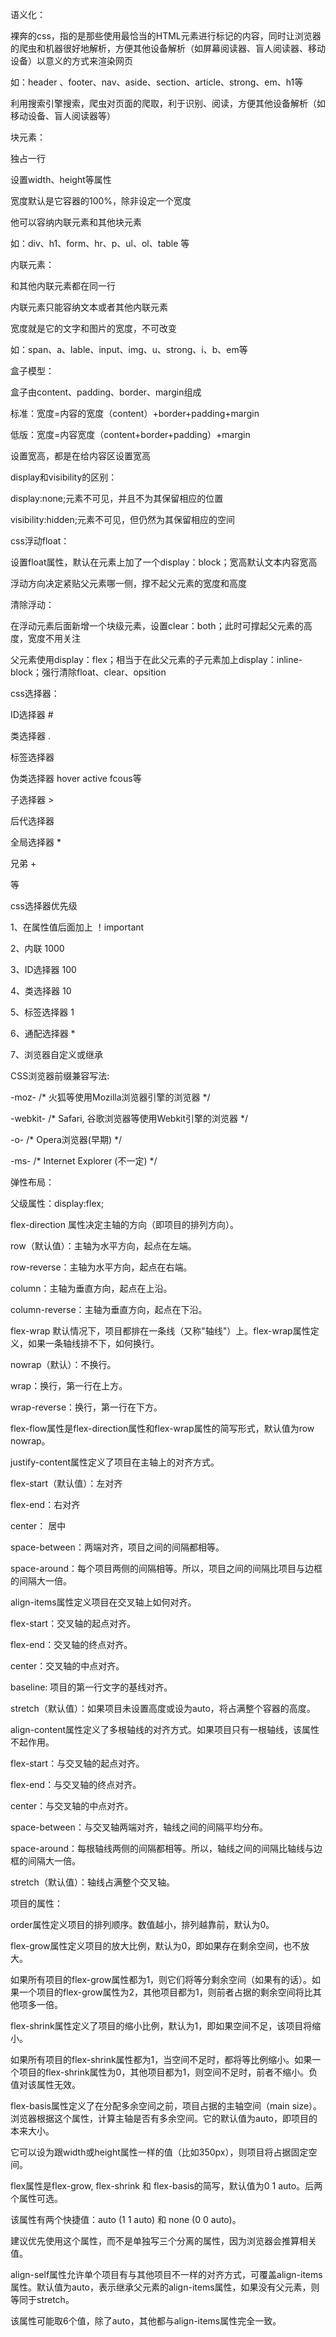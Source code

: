 语义化：

裸奔的css，指的是那些使用最恰当的HTML元素进行标记的内容，同时让浏览器的爬虫和机器很好地解析，方便其他设备解析（如屏幕阅读器、盲人阅读器、移动设备）以意义的方式来渲染网页

如：header 、footer、nav、aside、section、article、strong、em、h1等

利用搜索引擎搜索，爬虫对页面的爬取，利于识别、阅读，方便其他设备解析（如移动设备、盲人阅读器等）

块元素：

独占一行

设置width、height等属性

宽度默认是它容器的100%，除非设定一个宽度

他可以容纳内联元素和其他块元素

如：div、h1、form、hr、p、ul、ol、table 等

  

内联元素：

和其他内联元素都在同一行

内联元素只能容纳文本或者其他内联元素

宽度就是它的文字和图片的宽度，不可改变

如：span、a、lable、input、img、u、strong、i、b、em等

  

盒子模型：

盒子由content、padding、border、margin组成

标准：宽度=内容的宽度（content）+border+padding+margin

低版：宽度=内容宽度（content+border+padding）+margin

设置宽高，都是在给内容区设置宽高

  

display和visibility的区别：

display:none;元素不可见，并且不为其保留相应的位置

visibility:hidden;元素不可见，但仍然为其保留相应的空间

  

css浮动float：

设置float属性，默认在元素上加了一个display：block；宽高默认文本内容宽高

浮动方向决定紧贴父元素哪一侧，撑不起父元素的宽度和高度

  

清除浮动：

在浮动元素后面新增一个块级元素，设置clear：both；此时可撑起父元素的高度，宽度不用关注

父元素使用display：flex；相当于在此父元素的子元素加上display：inline-block；强行清除float、clear、opsition

  

css选择器：

ID选择器 #

类选择器 .

标签选择器

伪类选择器 hover active fcous等

子选择器 >

后代选择器

全局选择器 *

兄弟 +

等

  

css选择器优先级

1、在属性值后面加上 ！important

2、内联 1000

3、ID选择器 100

4、类选择器 10

5、标签选择器 1

6、通配选择器 *

7、浏览器自定义或继承

  

CSS浏览器前缀兼容写法:

-moz- /* 火狐等使用Mozilla浏览器引擎的浏览器 */

-webkit- /* Safari, 谷歌浏览器等使用Webkit引擎的浏览器 */

-o- /* Opera浏览器(早期) */

-ms- /* Internet Explorer (不一定) */

弹性布局：

父级属性：display:flex;

flex-direction 属性决定主轴的方向（即项目的排列方向）。

row（默认值）：主轴为水平方向，起点在左端。

row-reverse：主轴为水平方向，起点在右端。

column：主轴为垂直方向，起点在上沿。

column-reverse：主轴为垂直方向，起点在下沿。

flex-wrap 默认情况下，项目都排在一条线（又称"轴线"）上。flex-wrap属性定义，如果一条轴线排不下，如何换行。

nowrap（默认）：不换行。

wrap：换行，第一行在上方。

wrap-reverse：换行，第一行在下方。

flex-flow属性是flex-direction属性和flex-wrap属性的简写形式，默认值为row nowrap。

justify-content属性定义了项目在主轴上的对齐方式。

flex-start（默认值）：左对齐

flex-end：右对齐

center： 居中

space-between：两端对齐，项目之间的间隔都相等。

space-around：每个项目两侧的间隔相等。所以，项目之间的间隔比项目与边框的间隔大一倍。

align-items属性定义项目在交叉轴上如何对齐。

flex-start：交叉轴的起点对齐。

flex-end：交叉轴的终点对齐。

center：交叉轴的中点对齐。

baseline: 项目的第一行文字的基线对齐。

stretch（默认值）：如果项目未设置高度或设为auto，将占满整个容器的高度。

align-content属性定义了多根轴线的对齐方式。如果项目只有一根轴线，该属性不起作用。

flex-start：与交叉轴的起点对齐。

flex-end：与交叉轴的终点对齐。

center：与交叉轴的中点对齐。

space-between：与交叉轴两端对齐，轴线之间的间隔平均分布。

space-around：每根轴线两侧的间隔都相等。所以，轴线之间的间隔比轴线与边框的间隔大一倍。

stretch（默认值）：轴线占满整个交叉轴。

  

项目的属性：

order属性定义项目的排列顺序。数值越小，排列越靠前，默认为0。

flex-grow属性定义项目的放大比例，默认为0，即如果存在剩余空间，也不放大。

如果所有项目的flex-grow属性都为1，则它们将等分剩余空间（如果有的话）。如果一个项目的flex-grow属性为2，其他项目都为1，则前者占据的剩余空间将比其他项多一倍。

flex-shrink属性定义了项目的缩小比例，默认为1，即如果空间不足，该项目将缩小。

如果所有项目的flex-shrink属性都为1，当空间不足时，都将等比例缩小。如果一个项目的flex-shrink属性为0，其他项目都为1，则空间不足时，前者不缩小。负值对该属性无效。

flex-basis属性定义了在分配多余空间之前，项目占据的主轴空间（main size）。浏览器根据这个属性，计算主轴是否有多余空间。它的默认值为auto，即项目的本来大小。

它可以设为跟width或height属性一样的值（比如350px），则项目将占据固定空间。

flex属性是flex-grow, flex-shrink 和 flex-basis的简写，默认值为0 1 auto。后两个属性可选。

该属性有两个快捷值：auto (1 1 auto) 和 none (0 0 auto)。

建议优先使用这个属性，而不是单独写三个分离的属性，因为浏览器会推算相关值。

align-self属性允许单个项目有与其他项目不一样的对齐方式，可覆盖align-items属性。默认值为auto，表示继承父元素的align-items属性，如果没有父元素，则等同于stretch。

该属性可能取6个值，除了auto，其他都与align-items属性完全一致。